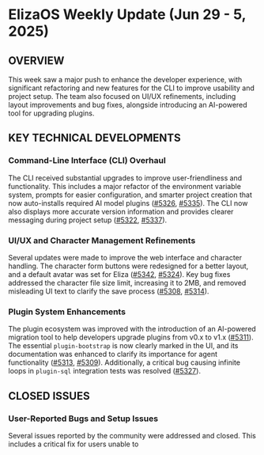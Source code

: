 # ElizaOS Weekly Update (Jun 29 - 5, 2025)

## OVERVIEW

This week saw a major push to enhance the developer experience, with significant refactoring and new features for the CLI to improve usability and project setup. The team also focused on UI/UX refinements, including layout improvements and bug fixes, alongside introducing an AI-powered tool for upgrading plugins.

## KEY TECHNICAL DEVELOPMENTS

### Command-Line Interface (CLI) Overhaul

The CLI received substantial upgrades to improve user-friendliness and functionality. This includes a major refactor of the environment variable system, prompts for easier configuration, and smarter project creation that now auto-installs required AI model plugins ([#5326](https://github.com/elizaos/eliza/pull/5326), [#5335](https://github.com/elizaos/eliza/pull/5335)). The CLI now also displays more accurate version information and provides clearer messaging during project setup ([#5322](https://github.com/elizaos/eliza/pull/5322), [#5337](https://github.com/elizaos/eliza/pull/5337)).

### UI/UX and Character Management Refinements

Several updates were made to improve the web interface and character handling. The character form buttons were redesigned for a better layout, and a default avatar was set for Eliza ([#5342](https://github.com/elizaos/eliza/pull/5342), [#5324](https://github.com/elizaos/eliza/pull/5324)). Key bug fixes addressed the character file size limit, increasing it to 2MB, and removed misleading UI text to clarify the save process ([#5308](https://github.com/elizaos/eliza/pull/5308), [#5314](https://github.com/elizaos/eliza/pull/5314)).

### Plugin System Enhancements

The plugin ecosystem was improved with the introduction of an AI-powered migration tool to help developers upgrade plugins from v0.x to v1.x ([#5311](https://github.com/elizaos/eliza/pull/5311)). The essential `plugin-bootstrap` is now clearly marked in the UI, and its documentation was enhanced to clarify its importance for agent functionality ([#5313](https://github.com/elizaos/eliza/pull/5313), [#5309](https://github.com/elizaos/eliza/pull/5309)). Additionally, a critical bug causing infinite loops in `plugin-sql` integration tests was resolved ([#5327](https://github.com/elizaos/eliza/pull/5327)).

## CLOSED ISSUES

### User-Reported Bugs and Setup Issues

Several issues reported by the community were addressed and closed. This includes a critical fix for users unable to